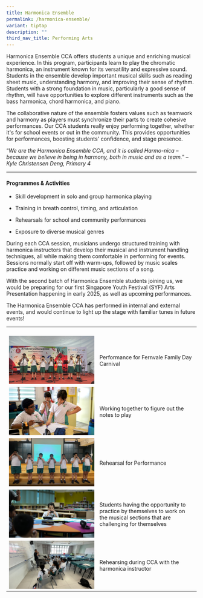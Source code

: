 ```yaml
---
title: Harmonica Ensemble
permalink: /harmonica-ensemble/
variant: tiptap
description: ""
third_nav_title: Performing Arts
---
```

<p>Harmonica Ensemble CCA offers students a unique and enriching musical
experience. In this program, participants learn to play the chromatic harmonica,
an instrument known for its versatility and expressive sound. Students
in the ensemble develop important musical skills such as reading sheet
music, understanding harmony, and improving their sense of rhythm. Students
with a strong foundation in music, particularly a good sense of rhythm,
will have opportunities to explore different instruments such as the bass
harmonica, chord harmonica, and piano.&nbsp;&nbsp;&nbsp;</p>
<p>The collaborative nature of the ensemble fosters values such as teamwork
and harmony as players must synchronize their parts to create cohesive
performances. Our CCA students really enjoy performing together, whether
it's for school events or out in the community. This provides opportunities
for performances, boosting students' confidence, and stage presence.</p>
<p>“<em>We are the Harmonica Ensemble CCA, and it is called Harmo-nica – because we believe in being in harmony, both in music and as a team.</em>”
– <em>Kyle Christensen Deng, Primary 4</em>
</p>
<hr>
<h4><strong>Programmes &amp; Activities</strong></h4>
<ul>
<li>
<p>Skill development in solo and group harmonica playing</p>
</li>
<li>
<p>Training in breath control, timing, and articulation</p>
</li>
<li>
<p>Rehearsals for school and community performances</p>
</li>
<li>
<p>Exposure to diverse musical genres</p>
</li>
</ul>
<p>During each CCA session, musicians undergo structured training with harmonica
instructors that develop their musical and instrument handling techniques,
all while making them comfortable in performing for events. Sessions normally
start off with warm-ups, followed by music scales practice and working
on different music sections of a song.&nbsp;</p>
<p>With the second batch of Harmonica Ensemble students joining us, we would
be preparing for our first Singapore Youth Festival (SYF) Arts Presentation
happening in early 2025, as well as upcoming performances.&nbsp;</p>
<p>The Harmonica Ensemble CCA has performed in internal and external events,
and would continue to light up the stage with familiar tunes in future
events!</p>
<table style="minWidth: 50px">
<colgroup>
<col>
<col>
</colgroup>
<tbody>
<tr>
<th rowspan="1" colspan="1">
<p></p>
</th>
<th rowspan="1" colspan="1">
<p></p>
</th>
</tr>
<tr>
<td rowspan="1" colspan="1">
<div class="isomer-image-wrapper">
<img style="width: 100%" height="auto" width="100%" alt="" src="/images/CCA/Harmonica__1_.png">
</div>
</td>
<td rowspan="1" colspan="1">
<p>Performance for Fernvale Family Day Carnival</p>
</td>
</tr>
<tr>
<td rowspan="1" colspan="1">
<div class="isomer-image-wrapper">
<img style="width: 100%" height="auto" width="100%" alt="" src="/images/CCA/Harmonica__2_.png">
</div>
</td>
<td rowspan="1" colspan="1">
<p>Working together to figure out the notes to play</p>
</td>
</tr>
<tr>
<td rowspan="1" colspan="1">
<div class="isomer-image-wrapper">
<img style="width: 100%" height="auto" width="100%" alt="" src="/images/CCA/Harmonica__3_.png">
</div>
</td>
<td rowspan="1" colspan="1">
<p>Rehearsal for Performance</p>
</td>
</tr>
<tr>
<td rowspan="1" colspan="1">
<div class="isomer-image-wrapper">
<img style="width: 100%" height="auto" width="100%" alt="" src="/images/CCA/Harmonica__4_.png">
</div>
</td>
<td rowspan="1" colspan="1">
<p>Students having the opportunity to practice by themselves to work on the
musical sections that are challenging for themselves</p>
</td>
</tr>
<tr>
<td rowspan="1" colspan="1">
<div class="isomer-image-wrapper">
<img style="width: 100%" height="auto" width="100%" alt="" src="/images/CCA/Harmonica__5_.png">
</div>
</td>
<td rowspan="1" colspan="1">
<p>Rehearsing during CCA with the harmonica instructor</p>
</td>
</tr>
</tbody>
</table>
<p></p>